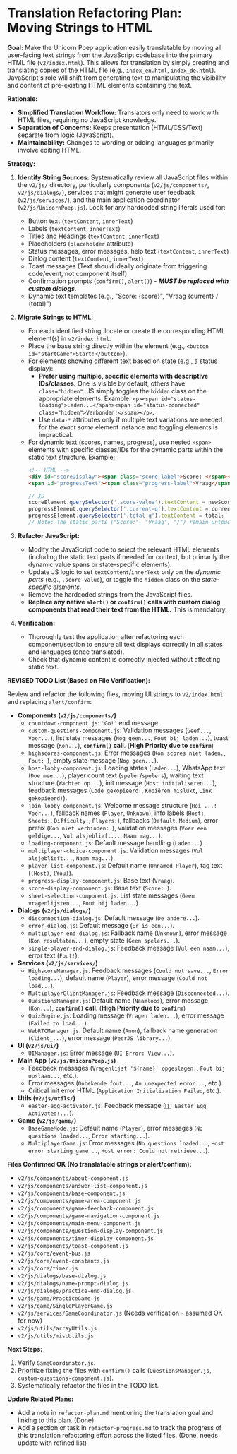 # Translation Refactoring Plan: Moving Strings to HTML

**Goal:** Make the Unicorn Poep application easily translatable by moving all user-facing text strings from the JavaScript codebase into the primary HTML file (`v2/index.html`). This allows for translation by simply creating and translating copies of the HTML file (e.g., `index_en.html`, `index_de.html`). JavaScript's role will shift from generating text to manipulating the visibility and content of pre-existing HTML elements containing the text.

**Rationale:**

*   **Simplified Translation Workflow:** Translators only need to work with HTML files, requiring no JavaScript knowledge.
*   **Separation of Concerns:** Keeps presentation (HTML/CSS/Text) separate from logic (JavaScript).
*   **Maintainability:** Changes to wording or adding languages primarily involve editing HTML.

**Strategy:**

1.  **Identify String Sources:** Systematically review all JavaScript files within the `v2/js/` directory, particularly components (`v2/js/components/`, `v2/js/dialogs/`), services that might generate user feedback (`v2/js/services/`), and the main application coordinator (`v2/js/UnicornPoep.js`). Look for any hardcoded string literals used for:
    *   Button text (`textContent`, `innerText`)
    *   Labels (`textContent`, `innerText`)
    *   Titles and Headings (`textContent`, `innerText`)
    *   Placeholders (`placeholder` attribute)
    *   Status messages, error messages, help text (`textContent`, `innerText`)
    *   Dialog content (`textContent`, `innerText`)
    *   Toast messages (Text should ideally originate from triggering code/event, not component itself)
    *   Confirmation prompts (`confirm()`, `alert()`) - ***MUST be replaced with custom dialogs***.
    *   Dynamic text templates (e.g., "Score: {score}", "Vraag {current} / {total}")

2.  **Migrate Strings to HTML:**
    *   For each identified string, locate or create the corresponding HTML element(s) in `v2/index.html`.
    *   Place the base string directly within the element (e.g., `<button id="startGame">Start!</button>`).
    *   For elements showing different text based on state (e.g., a status display):
        *   **Prefer using multiple, specific elements with descriptive IDs/classes.** One is visible by default, others have `class="hidden"`. JS simply toggles the `hidden` class on the appropriate elements. Example: `<p><span id="status-loading">Laden...</span><span id="status-connected" class="hidden">Verbonden!</span></p>`.
        *   Use `data-*` attributes only if multiple text variations are needed for the *exact same* element instance and toggling elements is impractical.
    *   For dynamic text (scores, names, progress), use nested `<span>` elements with specific classes/IDs for the dynamic parts within the static text structure. Example:
        ```html
        <!-- HTML -->
        <div id="scoreDisplay"><span class="score-label">Score: </span><span class="score-value">0</span></div>
        <span id="progressText"><span class="progress-label">Vraag</span> <span class="current-q">0</span> / <span class="total-q">0</span></span>
        ```
        ```javascript
        // JS
        scoreElement.querySelector('.score-value').textContent = newScore;
        progressElement.querySelector('.current-q').textContent = current;
        progressElement.querySelector('.total-q').textContent = total;
        // Note: The static parts ("Score:", "Vraag", "/") remain untouched in the HTML.
        ```

3.  **Refactor JavaScript:**
    *   Modify the JavaScript code to *select* the relevant HTML elements (including the static text parts if needed for context, but primarily the dynamic value spans or state-specific elements).
    *   Update JS logic to set `textContent`/`innerText` only on the *dynamic parts* (e.g., `.score-value`), or toggle the `hidden` class on the *state-specific elements*.
    *   Remove the hardcoded strings from the JavaScript files.
    *   **Replace any native `alert()` or `confirm()` calls with custom dialog components that read their text from the HTML.** This is mandatory.

4.  **Verification:**
    *   Thoroughly test the application after refactoring each component/section to ensure all text displays correctly in all states and languages (once translated).
    *   Check that dynamic content is correctly injected without affecting static text.

**REVISED TODO List (Based on File Verification):**

Review and refactor the following files, moving UI strings to `v2/index.html` and replacing `alert/confirm`:

*   **Components (`v2/js/components/`)**
    *   `countdown-component.js`: `'Go!'` end message.
    *   `custom-questions-component.js`: Validation messages (`Geef...`, `Voer...`), list state messages (`Nog geen...`, `Fout bij laden...`), toast message (`Kon...`), **`confirm()` call**. (**High Priority due to `confirm`**)
    *   `highscores-component.js`: Error messages (`Kon scores niet laden.`, `Fout: `), empty state message (`Nog geen...`).
    *   `host-lobby-component.js`: Loading states (`Laden...`), WhatsApp text (`Doe mee...`), player count text (`speler`/`spelers`), waiting text structure (`Wachten op...`), init message (`Host initialiseren...`), feedback messages (`Code gekopieerd!`, `Kopiëren mislukt`, `Link gekopieerd!`).
    *   `join-lobby-component.js`: Welcome message structure (`Hoi ...! Voer...`), fallback names (`Player`, `Unknown`), info labels (`Host:`, `Sheets:`, `Difficulty:`, `Players:`), fallbacks (`Default`, `Medium`), error prefix (`Kon niet verbinden: `), validation messages (`Voer een geldige...`, `Vul alsjeblieft...`, `Naam mag...`).
    *   `loading-component.js`: Default message handling (`Laden...`).
    *   `multiplayer-choice-component.js`: Validation messages (`Vul alsjeblieft...`, `Naam mag...`).
    *   `player-list-component.js`: Default name (`Unnamed Player`), tag text (`(Host)`, `(You)`).
    *   `progress-display-component.js`: Base text (`Vraag`).
    *   `score-display-component.js`: Base text (`Score: `).
    *   `sheet-selection-component.js`: List state messages (`Geen vragenlijsten...`, `Fout bij laden...`).
*   **Dialogs (`v2/js/dialogs/`)**
    *   `disconnection-dialog.js`: Default message (`De andere...`).
    *   `error-dialog.js`: Default message (`Er is een...`).
    *   `multiplayer-end-dialog.js`: Fallback name (`Unknown`), error message (`Kon resultaten...`), empty state (`Geen spelers...`).
    *   `single-player-end-dialog.js`: Feedback message (`Vul een naam...`), error text (`Fout!`).
*   **Services (`v2/js/services/`)**
    *   `HighscoreManager.js`: Feedback messages (`Could not save...`, `Error loading...`), default name (`Player`), error message (`Could not load...`).
    *   `MultiplayerClientManager.js`: Feedback message (`Disconnected...`).
    *   `QuestionsManager.js`: Default name (`Naamloos`), error message (`Kon...`), **`confirm()` call**. (**High Priority due to `confirm`**)
    *   `QuizEngine.js`: Loading message (`Vragen laden...`), error message (`Failed to load...`).
    *   `WebRTCManager.js`: Default name (`Anon`), fallback name generation (`Client_...`), error message (`PeerJS library...`).
*   **UI (`v2/js/ui/`)**
    *   `UIManager.js`: Error message (`UI Error: View...`).
*   **Main App (`v2/js/UnicornPoep.js`)**
    *   Feedback messages (`Vragenlijst '${name}' opgeslagen.`, `Fout bij opslaan...`, etc.).
    *   Error messages (`Onbekende fout...`, `An unexpected error...`, etc.).
    *   Critical init error HTML (`Application Initialization Failed`, etc.).
*   **Utils (`v2/js/utils/`)**
    *   `easter-egg-activator.js`: Feedback message (`🦄💩 Easter Egg Activated!...`).
*   **Game (`v2/js/game/`)**
    *   `BaseGameMode.js`: Default name (`Player`), error messages (`No questions loaded...`, `Error starting...`).
    *   `MultiplayerGame.js`: Error messages (`No questions loaded...`, `Host error starting game...`, `Host error: Could not retrieve...`).

**Files Confirmed OK (No translatable strings or alert/confirm):**

*   `v2/js/components/about-component.js`
*   `v2/js/components/answer-list-component.js`
*   `v2/js/components/base-component.js`
*   `v2/js/components/game-area-component.js`
*   `v2/js/components/game-feedback-component.js`
*   `v2/js/components/game-navigation-component.js`
*   `v2/js/components/main-menu-component.js`
*   `v2/js/components/question-display-component.js`
*   `v2/js/components/timer-display-component.js`
*   `v2/js/components/toast-component.js`
*   `v2/js/core/event-bus.js`
*   `v2/js/core/event-constants.js`
*   `v2/js/core/timer.js`
*   `v2/js/dialogs/base-dialog.js`
*   `v2/js/dialogs/name-prompt-dialog.js`
*   `v2/js/dialogs/practice-end-dialog.js`
*   `v2/js/game/PracticeGame.js`
*   `v2/js/game/SinglePlayerGame.js`
*   `v2/js/services/GameCoordinator.js` (Needs verification - assumed OK for now)
*   `v2/js/utils/arrayUtils.js`
*   `v2/js/utils/miscUtils.js`

**Next Steps:**

1.  Verify `GameCoordinator.js`.
2.  Prioritize fixing the files with `confirm()` calls (`QuestionsManager.js`, `custom-questions-component.js`).
3.  Systematically refactor the files in the TODO list.

**Update Related Plans:**

*   Add a note in `refactor-plan.md` mentioning the translation goal and linking to this plan. (Done)
*   Add a section or task in `refactor-progress.md` to track the progress of this translation refactoring effort across the listed files. (Done, needs update with refined list) 